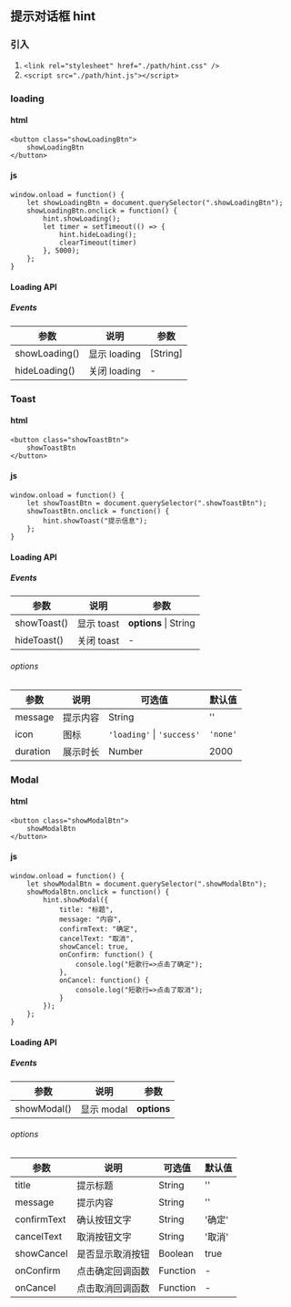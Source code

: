 ## 提示对话框 hint

### 引入

1. `<link rel="stylesheet" href="./path/hint.css" />`
2. `<script src="./path/hint.js"></script>`

### loading

#### html

```
<button class="showLoadingBtn">
    showLoadingBtn
</button>
```

#### js

```
window.onload = function() {
    let showLoadingBtn = document.querySelector(".showLoadingBtn");
    showLoadingBtn.onclick = function() {
        hint.showLoading();
        let timer = setTimeout(() => {
            hint.hideLoading();
            clearTimeout(timer)
        }, 5000);
    };
}
```

#### Loading API

##### Events

| 参数          | 说明         | 参数     |
| ------------- | ------------ | -------- |
| showLoading() | 显示 loading | [String] |
| hideLoading() | 关闭 loading | -        |

### Toast

#### html

```
<button class="showToastBtn">
    showToastBtn
</button>
```

#### js

```
window.onload = function() {
    let showToastBtn = document.querySelector(".showToastBtn");
    showToastBtn.onclick = function() {
        hint.showToast("提示信息");
    };
}
```

#### Loading API

##### Events

| 参数        | 说明       | 参数                  |
| ----------- | ---------- | --------------------- |
| showToast() | 显示 toast | **options** \| String |
| hideToast() | 关闭 toast | -                     |

###### options

| 参数     | 说明     | 可选值                     | 默认值   |
| -------- | -------- | -------------------------- | -------- |
| message  | 提示内容 | String                     | ''       |
| icon     | 图标     | `'loading'` \| `'success'` | `'none'` |
| duration | 展示时长 | Number                     | 2000     |

### Modal

#### html

```
<button class="showModalBtn">
    showModalBtn
</button>
```

#### js

```
window.onload = function() {
    let showModalBtn = document.querySelector(".showModalBtn");
    showModalBtn.onclick = function() {
        hint.showModal({
            title: "标题",
            message: "内容",
            confirmText: "确定",
            cancelText: "取消",
            showCancel: true,
            onConfirm: function() {
                console.log("短歌行=>点击了确定");
            },
            onCancel: function() {
                console.log("短歌行=>点击了取消");
            }
        });
    };
}
```

#### Loading API

##### Events

| 参数        | 说明       | 参数        |
| ----------- | ---------- | ----------- |
| showModal() | 显示 modal | **options** |

###### options

| 参数        | 说明             | 可选值   | 默认值 |
| ----------- | ---------------- | -------- | ------ |
| title       | 提示标题         | String   | ''     |
| message     | 提示内容         | String   | ''     |
| confirmText | 确认按钮文字     | String   | '确定' |
| cancelText  | 取消按钮文字     | String   | '取消' |
| showCancel  | 是否显示取消按钮 | Boolean  | true   |
| onConfirm   | 点击确定回调函数 | Function | -      |
| onCancel    | 点击取消回调函数 | Function | -      |
